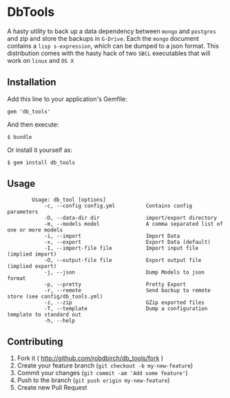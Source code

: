 # DbTools

A hasty utility to back up a data dependency between `mongo` and `postgres` and zip and store the backups in `G-Drive`.
Each the `mongo` document contains a `lisp s-expression`, which can be dumped to a json format. 
This distribution comes with the hasty hack of two `SBCL` executables that will work on `linux` and `OS X`


## Installation

Add this line to your application's Gemfile:

    gem 'db_tools'

And then execute:

    $ bundle

Or install it yourself as:

    $ gem install db_tools

## Usage

            Usage: db_tool [options]
                -c, --config config.yml          Contains config parameters
                -D, --data-dir dir               import/export directory
                -m, --models model               A comma separated list of one or more models
                -i, --import                     Import Data
                -x, --export                     Export Data (default)
                -I, --import-file file           Import input file (implied import)
                -O, --output-file file           Export output file (implied export)
                -j, --json                       Dump Models to json format
                -p, --pretty                     Pretty Export
                -r, --remote                     Send backup to remote store (see config/db_tools.yml)
                -z, --zip                        GZip exported files
                -T, --template                   Dump a configuration template to standard out
                -h, --help

## Contributing

1. Fork it ( http://github.com/robdbirch/db_tools/fork )
2. Create your feature branch (`git checkout -b my-new-feature`)
3. Commit your changes (`git commit -am 'Add some feature'`)
4. Push to the branch (`git push origin my-new-feature`)
5. Create new Pull Request

